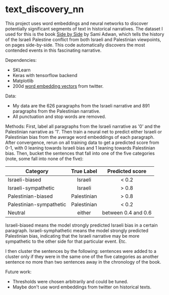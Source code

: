 # text_discovery_nn

This project uses word embeddings and neural networks to discover potentially significant segments of text in historical narratives. The dataset I used for this is the book [Side by Side](https://www.amazon.com/Side-Parallel-Histories-Israel-Palestine/dp/1595586830/ref=sr_1_1?ie=UTF8&qid=1532494633&sr=8-1&keywords=side+by+side+sami+adwan) by Sami Adwan, which tells the history of the Israeli Palestine conflict from both Israeli and Palestinian viewpoints, on pages side-by-side. This code automatically discovers the most contended events in this fascinating narrative.

Dependencies:
- SKLearn
- Keras with tensorflow backend
- Matplotlib
- 200d [word embedding vectors](https://nlp.stanford.edu/projects/glove/) from twitter. 

Data:
- My data are the 626 paragraphs from the Israeli narrative and 891 paragraphs from the Palestinian narrative.
- All punctuation and stop words are removed.

Methods:
First, label all paragraphs from the Israeli narrative as '0' and the Palestinian narrative as '1'. Then train a neural net to predict either Israeli or Palestinian bias from the average word embeddings of each paragraph. After convergence, rerun on all training data to get a predicted score from 0-1, with 0 leaning towards Israeli bias and 1 leaning towards Palestinian bias. Then, bucket the sentences that fall into one of the five categories (note, some fall into none of the five):

| Category | True Label | Predicted score  |
| ------------- |:-------------:|:-----:|
| Israeli-biased | Israeli | < 0.2 |
| Israeli-sympathetic      | Israeli     |  > 0.8 |
| Palestinian-biased | Palestinian     |  > 0.8 |
| Palestinian-sympathetic | Palestinian     |  < 0.2 |
| Neutral | either    |   between 0.4 and 0.6 |

Israeli-biased means the model strongly predicted Israeli bias in a certain paragraph. Israeli-symphathetic means the model strongly predicted Palestinian bias, indicating that the Israeli narrative may be more sympathetic to the other side for that particular event. Etc.

I then cluster the sentences by the following: sentences were added to a cluster only if they were in the same one of the five categories as another sentence no more than two sentences away in the chronology of the book.

Future work:
- Thresholds were chosen arbitrarily and could be tuned.
- Maybe don't use word embeddings from twitter on historical texts.
